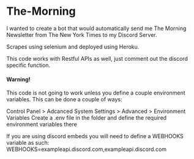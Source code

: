 # The-Morning

I wanted to create a bot that would automatically send me The Morning Newsletter from The New York Times to my Discord Server.

Scrapes using selenium and deployed using Heroku.

This code works with Restful APIs as well, just comment out the discord specific function.

#### Warning!
This code is not going to work unless you define a couple environment variables. This can be done a couple of ways:

Control Panel > Adcanced System Settings > Advanced > Environment Variables
Create a .env file in the folder and define the required environment variables there

If you are using discord embeds you will need to define a WEBHOOKS variable as such:
WEBHOOKS=exampleapi.discord.com,exampleapi.discord.com
